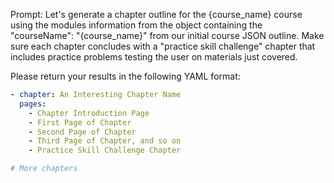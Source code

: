 Prompt: Let's generate a chapter outline for the {course_name} course using the modules information from the object containing the "courseName": "{course_name}" from our initial course JSON outline. Make sure each chapter concludes with a "practice skill challenge" chapter that includes practice problems testing the user on materials just covered.

Please return your results in the following YAML format:

```yaml
- chapter: An Interesting Chapter Name
  pages:
    - Chapter Introduction Page
    - First Page of Chapter
    - Second Page of Chapter
    - Third Page of Chapter, and so on
    - Practice Skill Challenge Chapter

# More chapters
```
